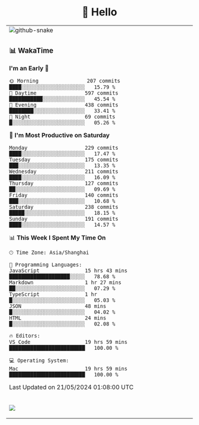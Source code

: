 <div align="center">

# 🙋 Hello

<table>

  <tr>
  <td>
    <img
  alt="github-snake"
  src="profile-snake-contrib/github-user-contribution.svg"
/>
  </td>
</tr>

<tr><td>

### 📊 WakaTime

<!--START_SECTION:waka-->
**I'm an Early 🐤** 

```text
🌞 Morning                207 commits         ████░░░░░░░░░░░░░░░░░░░░░   15.79 % 
🌆 Daytime                597 commits         ███████████░░░░░░░░░░░░░░   45.54 % 
🌃 Evening                438 commits         ████████░░░░░░░░░░░░░░░░░   33.41 % 
🌙 Night                  69 commits          █░░░░░░░░░░░░░░░░░░░░░░░░   05.26 % 
```
📅 **I'm Most Productive on Saturday** 

```text
Monday                   229 commits         ████░░░░░░░░░░░░░░░░░░░░░   17.47 % 
Tuesday                  175 commits         ███░░░░░░░░░░░░░░░░░░░░░░   13.35 % 
Wednesday                211 commits         ████░░░░░░░░░░░░░░░░░░░░░   16.09 % 
Thursday                 127 commits         ██░░░░░░░░░░░░░░░░░░░░░░░   09.69 % 
Friday                   140 commits         ███░░░░░░░░░░░░░░░░░░░░░░   10.68 % 
Saturday                 238 commits         █████░░░░░░░░░░░░░░░░░░░░   18.15 % 
Sunday                   191 commits         ████░░░░░░░░░░░░░░░░░░░░░   14.57 % 
```


📊 **This Week I Spent My Time On** 

```text
🕑︎ Time Zone: Asia/Shanghai

💬 Programming Languages: 
JavaScript               15 hrs 43 mins      ████████████████████░░░░░   78.68 % 
Markdown                 1 hr 27 mins        ██░░░░░░░░░░░░░░░░░░░░░░░   07.29 % 
TypeScript               1 hr                █░░░░░░░░░░░░░░░░░░░░░░░░   05.03 % 
JSON                     48 mins             █░░░░░░░░░░░░░░░░░░░░░░░░   04.02 % 
HTML                     24 mins             █░░░░░░░░░░░░░░░░░░░░░░░░   02.08 % 

🔥 Editors: 
VS Code                  19 hrs 59 mins      █████████████████████████   100.00 % 

💻 Operating System: 
Mac                      19 hrs 59 mins      █████████████████████████   100.00 % 
```


 Last Updated on 21/05/2024 01:08:00 UTC
<!--END_SECTION:waka-->

</td></tr>
<td>
  <!-- programming tool icon 编程工具图标 -->

<img src="https://skillicons.dev/icons?i=sass,ts,jest,express,nuxt,firebase,gatsby,js,vue,react,redux,docker,discord,mongodb,stackoverflow,idea,git,vscode,github,gitlab,figma,vite,svg,next,gulp,webpack,bootstrap,jquery,swift,prisma" /><br>

  </td>
</table>
